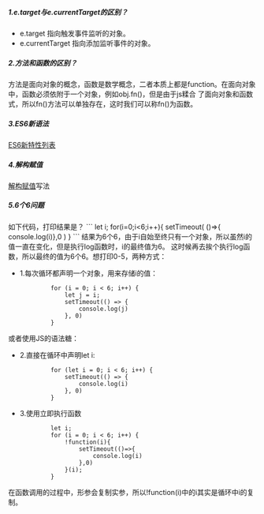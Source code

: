 <h5> 1.e.target与e.currentTarget的区别？</h5>

 * e.target 指向触发事件监听的对象。
 * e.currentTarget 指向添加监听事件的对象。
 
 <h5> 2.方法和函数的区别？</h5>
 
 方法是面向对象的概念，函数是数学概念，二者本质上都是function。在面向对象中，函数必须依附于一个对象，例如obj.fn()，但是由于js糅合
 了面向对象和函数式，所以fn()方法可以单独存在，这时我们可以称fn()为函数。
 
 
 <h5> 3.ES6新语法</h5>
 <a href="https://fangyinghang.com/es-6-tutorials/">ES6新特性列表</a>
 
 <h5> 4.解构赋值</h5>
 
<a href="https://developer.mozilla.org/zh-CN/docs/Web/JavaScript/Reference/Operators/Destructuring_assignment">解构赋值</a>写法

<h5> 5.6个6问题 </h5>
如下代码，打印结果是？
```
let i;
for(i=0;i<6;i++){
  setTimeout(
    ()=>{
        console.log(i)},0
   )
 }
```
结果为6个6，由于i自始至终只有一个对象，所以虽然i的值一直在变化，但是执行log函数时，i的最终值为6。
这时候再去挨个执行log函数，所以最终的值为6个6。想打印0-5，两种方式：<br>

* 1.每次循环都声明一个对象，用来存储i的值：
```
            for (i = 0; i < 6; i++) {
                let j = i;
                setTimeout(() => {
                    console.log(j)
                }, 0)
            }
```
或者使用JS的语法糖：
* 2.直接在循环中声明let i:
```
            for (let i = 0; i < 6; i++) {
                setTimeout(() => {
                    console.log(i)
                }, 0)
            }
```
* 3.使用立即执行函数
```
            let i;
            for (i = 0; i < 6; i++) {
                !function(i){
                    setTimeout(()=>{
                        console.log(i)
                    },0)
                }(i);
            }
```
在函数调用的过程中，形参会复制实参，所以!function(i)中的i其实是循环中i的复制。